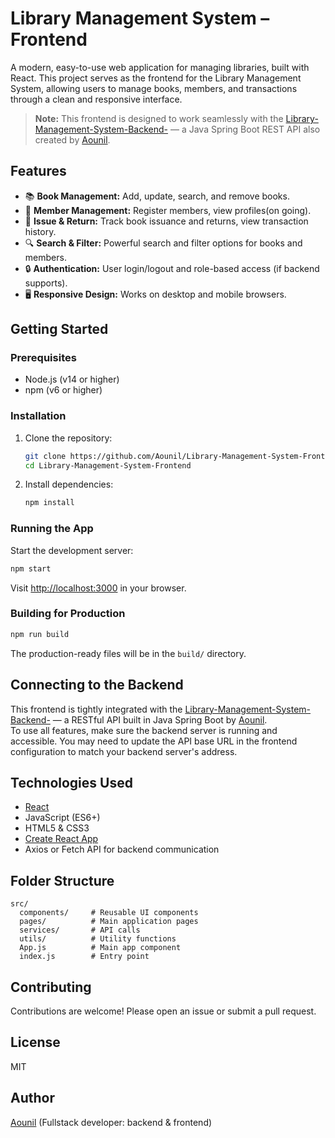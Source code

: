 # Library Management System – Frontend

A modern, easy-to-use web application for managing libraries, built with React. This project serves as the frontend for the Library Management System, allowing users to manage books, members, and transactions through a clean and responsive interface.

> **Note:** This frontend is designed to work seamlessly with the [Library-Management-System-Backend-](https://github.com/Aounil/Library-Management-System-Backend-) — a Java Spring Boot REST API also created by [Aounil](https://github.com/Aounil).

## Features

- 📚 **Book Management:** Add, update, search, and remove books.
- 👤 **Member Management:** Register members, view profiles(on going).
- 🔄 **Issue & Return:** Track book issuance and returns, view transaction history.
- 🔍 **Search & Filter:** Powerful search and filter options for books and members.
- 🔒 **Authentication:** User login/logout and role-based access (if backend supports).
- 🖥️ **Responsive Design:** Works on desktop and mobile browsers.





## Getting Started

### Prerequisites

- Node.js (v14 or higher)
- npm (v6 or higher)

### Installation

1. Clone the repository:
   ```bash
   git clone https://github.com/Aounil/Library-Management-System-Frontend.git
   cd Library-Management-System-Frontend
   ```
2. Install dependencies:
   ```bash
   npm install
   ```

### Running the App

Start the development server:
```bash
npm start
```
Visit [http://localhost:3000](http://localhost:3000) in your browser.

### Building for Production

```bash
npm run build
```
The production-ready files will be in the `build/` directory.

## Connecting to the Backend

This frontend is tightly integrated with the [Library-Management-System-Backend-](https://github.com/Aounil/Library-Management-System-Backend-) — a RESTful API built in Java Spring Boot by [Aounil](https://github.com/Aounil).  
To use all features, make sure the backend server is running and accessible. You may need to update the API base URL in the frontend configuration to match your backend server's address.

## Technologies Used

- [React](https://reactjs.org/)
- JavaScript (ES6+)
- HTML5 & CSS3
- [Create React App](https://github.com/facebook/create-react-app)
- Axios or Fetch API for backend communication

## Folder Structure

```
src/
  components/     # Reusable UI components
  pages/          # Main application pages
  services/       # API calls
  utils/          # Utility functions
  App.js          # Main app component
  index.js        # Entry point
```

## Contributing

Contributions are welcome! Please open an issue or submit a pull request.

## License

MIT

## Author

[Aounil](https://github.com/Aounil) (Fullstack developer: backend & frontend)